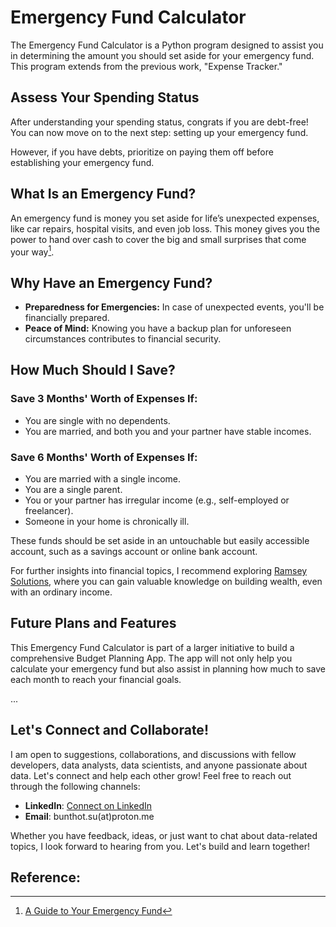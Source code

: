 # Emergency Fund Calculator

The Emergency Fund Calculator is a Python program designed to assist you in determining the amount you should set aside for your emergency fund. This program extends from the previous work, "Expense Tracker."

## Assess Your Spending Status

After understanding your spending status, congrats if you are debt-free! You can now move on to the next step: setting up your emergency fund.  

However, if you have debts, prioritize on paying them off before establishing your emergency fund.

## What Is an Emergency Fund?

An emergency fund is money you set aside for life’s unexpected expenses, like car repairs, hospital visits, and even job loss. This money gives you the power to hand over cash to cover the big and small surprises that come your way[^1^].

## Why Have an Emergency Fund?

- **Preparedness for Emergencies:** In case of unexpected events, you'll be financially prepared.
- **Peace of Mind:** Knowing you have a backup plan for unforeseen circumstances contributes to financial security.

## How Much Should I Save?

### Save 3 Months' Worth of Expenses If:

- You are single with no dependents.
- You are married, and both you and your partner have stable incomes.

### Save 6 Months' Worth of Expenses If:

- You are married with a single income.
- You are a single parent.
- You or your partner has irregular income (e.g., self-employed or freelancer).
- Someone in your home is chronically ill.

These funds should be set aside in an untouchable but easily accessible account, such as a savings account or online bank account.

For further insights into financial topics, I recommend exploring [Ramsey Solutions](https://www.ramseysolutions.com/), where you can gain valuable knowledge on building wealth, even with an ordinary income.

## Future Plans and Features

This Emergency Fund Calculator is part of a larger initiative to build a comprehensive Budget Planning App. The app will not only help you calculate your emergency fund but also assist in planning how much to save each month to reach your financial goals.

...

## Let's Connect and Collaborate!
I am open to suggestions, collaborations, and discussions with fellow developers, data analysts, data scientists, and anyone passionate about data. Let's connect and help each other grow! Feel free to reach out through the following channels:

- **LinkedIn**: [Connect on LinkedIn](https://www.linkedin.com/in/bunthot/)
- **Email**: bunthot.su(at)proton.me

Whether you have feedback, ideas, or just want to chat about data-related topics, I look forward to hearing from you. Let's build and learn together!

## Reference:
[^1^]: [A Guide to Your Emergency Fund](https://www.ramseysolutions.com/saving/quick-guide-to-your-emergency-fund)